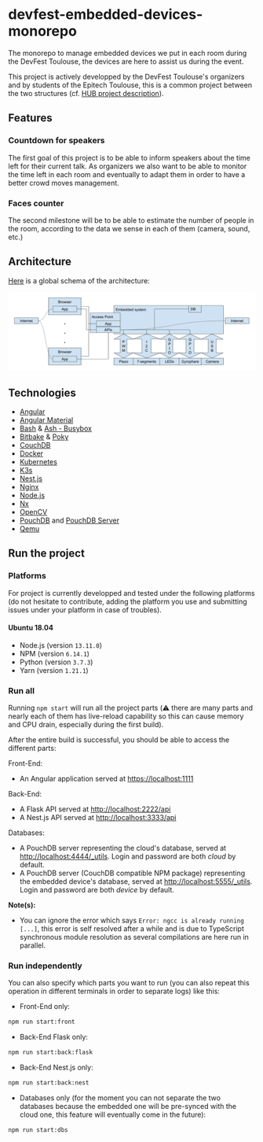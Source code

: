 # devfest-embedded-devices-monorepo

The monorepo to manage embedded devices we put in each room during the DevFest Toulouse, the devices are here to assist us during the event.

This project is actively developped by the DevFest Toulouse's organizers and by students of the Epitech Toulouse, this is a common project between the two structures (cf. [HUB project description](./docs/miscellaneous/epitech-project-description.md)).

## Features

### Countdown for speakers

The first goal of this project is to be able to inform speakers about the time left for their current talk. As organizers we also want to be able to monitor the time left in each room and eventually to adapt them in order to have a better crowd moves management.

### Faces counter

The second milestone will be to be able to estimate the number of people in the room, according to the data we sense in each of them (camera, sound, etc.)

## Architecture

[Here](./docs/architecture/general-schema.png) is a global schema of the architecture:

![image.png](./docs/architecture/general-schema.png)

## Technologies

- [Angular](https://github.com/angular/angular)
- [Angular Material](https://github.com/angular/components)
- [Bash](http://git.savannah.gnu.org/cgit/bash.git) & [Ash - Busybox](https://git.busybox.net/busybox/)
- [Bitbake](https://github.com/openembedded/bitbake) & [Poky](https://github.com/jku/poky)
- [CouchDB](https://github.com/apache/couchdb)
- [Docker](https://github.com/docker/docker-ce)
- [Kubernetes](https://github.com/kubernetes/kubernetes)
- [K3s](https://github.com/rancher/k3s)
- [Nest.js](https://github.com/nestjs/nest)
- [Nginx](https://github.com/nginx/nginx)
- [Node.js](https://github.com/nodejs/node)
- [Nx](https://github.com/nrwl/nx)
- [OpenCV](https://github.com/opencv/opencv)
- [PouchDB](https://github.com/pouchdb/pouchdb) and [PouchDB Server](https://github.com/pouchdb/pouchdb-server)
- [Qemu](https://github.com/qemu/qemu)

## Run the project

### Platforms

For project is currently developped and tested under the following platforms (do not hesitate to contribute, adding the platform you use and submitting issues under your platform in case of troubles).

#### Ubuntu 18.04

- Node.js (version `13.11.0`)
- NPM (version `6.14.1`)
- Python (version `3.7.3`)
- Yarn (version `1.21.1`)

### Run all

Running `npm start` will run all the project parts (⚠️ there are many parts and nearly each of them has live-reload capability so this can cause memory and CPU drain, especially during the first build).

After the entire build is successful, you should be able to access the different parts:

Front-End:

- An Angular application served at [https://localhost:1111](https://localhost:1111)

Back-End:

- A Flask API served at [http://localhost:2222/api](http://localhost:2222/api)
- A Nest.js API served at [http://localhost:3333/api](http://localhost:3333/api)

Databases:

- A PouchDB server representing the cloud's database, served at [http://localhost:4444/_utils](http://localhost:4444/_utils). Login and password are both _cloud_ by default.
- A PouchDB server (CouchDB compatible NPM package) representing the embedded device's database, served at [http://localhost:5555/_utils](http://localhost:5555/_utils). Login and password are both _device_ by default.

**Note(s):**

- You can ignore the error which says `Error: ngcc is already running [...]`, this error is self resolved after a while and is due to TypeScript synchronous module resolution as several compilations are here run in parallel.

### Run independently

You can also specify which parts you want to run (you can also repeat this operation in different terminals in order to separate logs) like this:

- Front-End only:

```sh
npm run start:front
```

- Back-End Flask only:

```sh
npm run start:back:flask
```

- Back-End Nest.js only:

```sh
npm run start:back:nest
```

- Databases only (for the moment you can not separate the two databases because the embedded one will be pre-synced with the cloud one, this feature will eventually come in the future):

```sh
npm run start:dbs
```
